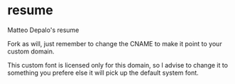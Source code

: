 resume
======

Matteo Depalo's resume


Fork as will, just remember to change the CNAME to make it point to your custom domain.

This custom font is licensed only for this domain, so I advise to change it to something you prefere
else it will pick up the default system font.
